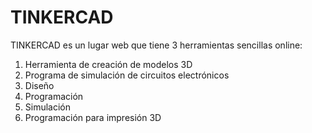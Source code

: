 # TINKERCAD

TINKERCAD es un lugar web que tiene 3 herramientas sencillas online:

1. Herramienta de creación de modelos 3D
1. Programa de simulación de circuitos electrónicos
  1. Diseño
  1. Programación
  1. Simulación
1. Programación para impresión 3D

